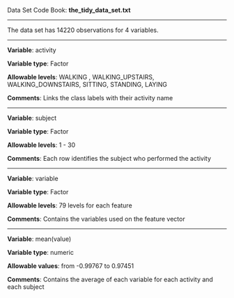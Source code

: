 Data Set Code Book: **the_tidy_data_set.txt**

***
The data set has 14220 observations for 4 variables.

***
**Variable**: activity

**Variable type**: Factor

**Allowable levels**: WALKING , WALKING_UPSTAIRS, WALKING_DOWNSTAIRS, SITTING, STANDING, LAYING

**Comments**: Links the class labels with their activity name

 
***
**Variable**: subject

**Variable type**: Factor

**Allowable levels**: 1 - 30

**Comments**: Each row identifies the subject who performed the activity

 
***
**Variable**: variable

**Variable type**: Factor

**Allowable levels**: 79 levels for each feature

**Comments**: Contains the variables used on the feature vector

 
 ***	 
**Variable**: mean(value)

**Variable type**: numeric

**Allowable values**: from -0.99767 to 0.97451

**Comments**: Contains the average of each variable for each activity and each subject 
